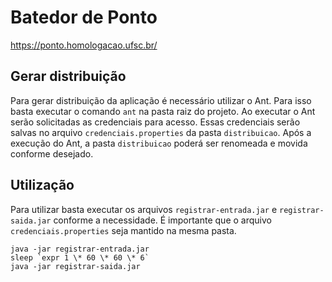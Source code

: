 # Batedor de Ponto

https://ponto.homologacao.ufsc.br/

## Gerar distribuição

Para gerar distribuição da aplicação é necessário utilizar o Ant. Para isso basta executar o comando `ant` na pasta raiz do projeto. Ao executar o Ant serão solicitadas as credenciais para acesso. Essas credenciais serão salvas no arquivo `credenciais.properties` da pasta `distribuicao`. Após a execução do Ant, a pasta `distribuicao` poderá ser renomeada e movida conforme desejado.

## Utilização

Para utilizar basta executar os arquivos `registrar-entrada.jar` e `registrar-saida.jar` conforme a necessidade. É importante que o arquivo `credenciais.properties` seja mantido na mesma pasta.

```
java -jar registrar-entrada.jar
sleep `expr 1 \* 60 \* 60 \* 6`
java -jar registrar-saida.jar
```
